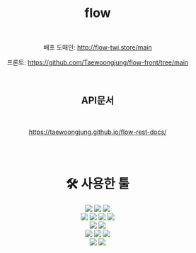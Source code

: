 <div align="center">

# flow

<br>

배포 도매인: http://flow-twj.store/main

프론트: https://github.com/Taewoongjung/flow-front/tree/main

<br>


## API문서

<br>

https://taewoongjung.github.io/flow-rest-docs/

<br><br>

# 🛠️ 사용한 툴

</div>

<div align="center">
	<img src="https://img.shields.io/badge/Java-007396?style=flat&logo=Java&logoColor=white" />
  <img src="https://img.shields.io/badge/Spring%20Boot-6DB33F?style=flat-square&logo=Spring%20Boot&logoColor=black"/>
	<img src="https://img.shields.io/badge/Gradle-02303A?style=flat&logo=Gradle&logoColor=white" />
</div>

<div align="center">
  <img src="https://img.shields.io/badge/MySQL-4479A1?style=flat&logo=MySQL&logoColor=white" />
  <img src="https://img.shields.io/badge/Flyway-CC0200?style=flat&logo=Flyway&logoColor=white" />
  <img src="https://img.shields.io/badge/h2-0094F5?style=flat&logo=h2&logoColor=white" />
  <img src="https://img.shields.io/badge/Hibernate-59666C?style=flat&logo=Hibernate&logoColor=white" />
</div>

<div align="center">
  <img src="https://img.shields.io/badge/Junit5-25A162?style=flat&logo=Junit5&logoColor=white" />
  <img src="https://img.shields.io/badge/Mockito-00A98F?style=flat&logo=Mockito&logoColor=white" />
</div>

<div align="center">
  <img src="https://img.shields.io/badge/Docker-2496ED?style=flat&logo=Docker&logoColor=white" />
  <img src="https://img.shields.io/badge/Naver%20Cloud%20Platform-03C75A?style=flat&logo=Naver%20Cloud%20Platform&logoColor=white" />
  <img src="https://img.shields.io/badge/GitHub-181717?style=flat&logo=GitHub&logoColor=white" />
</div>

<div align="center">
  <img src="https://img.shields.io/badge/GitHub%20Actions-2088FF?style=flat&logo=GitHub%20Actions&logoColor=white" />
  <img src="https://img.shields.io/badge/Spring%20REST%20Docs-006643?style=flat&logo=Spring%20REST%20Docs&logoColor=white" />
</div>

</div>
